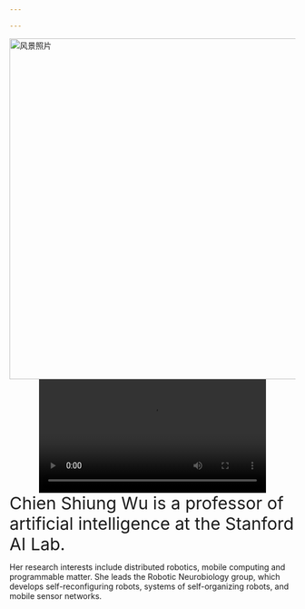 ```yaml
---

---
```

<img src="/uploads/风景.jpg" alt="风景照片" width="600" >
<div style="text-align: center;">
  <video src="/uploads/wunianji.mp4" controls width="400"></video>
 </div> 
<span style="font-size: 30px;">Chien Shiung Wu is a professor of artificial intelligence at the Stanford AI Lab.</span> <p>Her research interests include
distributed robotics, mobile computing and programmable matter. She leads the Robotic Neurobiology group, which develops
self-reconfiguring robots, systems of self-organizing robots, and mobile sensor networks.</p>
